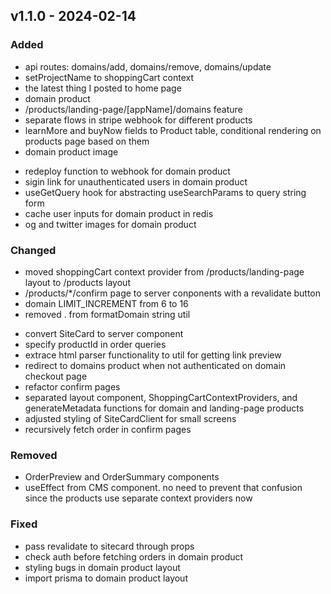 ## v1.1.0 - 2024-02-14

### Added

- api routes: domains/add, domains/remove, domains/update
- setProjectName to shoppingCart context
- the latest thing I posted to home page
- domain product
- /products/landing-page/[appName]/domains feature
- separate flows in stripe webhook for different products
- learnMore and buyNow fields to Product table, conditional rendering on products page based on them
- domain product image

* redeploy function to webhook for domain product
* sigin link for unauthenticated users in domain product
* useGetQuery hook for abstracting useSearchParams to query string form
* cache user inputs for domain product in redis
* og and twitter images for domain product

### Changed

- moved shoppingCart context provider from /products/landing-page layout to /products layout
- /products/\*/confirm page to server conponents with a revalidate button
- domain LIMIT_INCREMENT from 6 to 16
- removed . from formatDomain string util

* convert SiteCard to server component
* specify productId in order queries
* extrace html parser functionality to util for getting link preview
* redirect to domains product when not authenticated on domain checkout page
* refactor confirm pages
* separated layout component, ShoppingCartContextProviders, and generateMetadata functions for domain and landing-page products
* adjusted styling of SiteCardClient for small screens
* recursively fetch order in confirm pages

### Removed

- OrderPreview and OrderSummary components
- useEffect from CMS component. no need to prevent that confusion since the products use separate context providers now

### Fixed

- pass revalidate to sitecard through props
- check auth before fetching orders in domain product
- styling bugs in domain product layout
- import prisma to domain product layout
